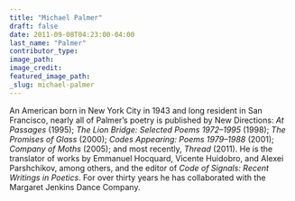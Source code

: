 ```yaml
---
title: "Michael Palmer"
draft: false
date: 2011-09-08T04:23:00-04:00
last_name: "Palmer"
contributor_type:
image_path:
image_credit:
featured_image_path:
_slug: michael-palmer
---
```


An American born in New York City in 1943 and long resident in San Francisco, nearly all of Palmer’s poetry is published by New Directions: _At Passages_ (1995); _The Lion Bridge: Selected Poems 1972–1995_ (1998); _The Promises of Glass_ (2000); _Codes Appearing: Poems 1979–1988_ (2001); _Company of Moths_ (2005); and most recently, _Thread_ (2011). He is the translator of works by Emmanuel Hocquard, Vicente Huidobro, and Alexei Parshchikov, among others, and the editor of _Code of Signals: Recent Writings in Poetics_. For over thirty years he has collaborated with the Margaret Jenkins Dance Company.

